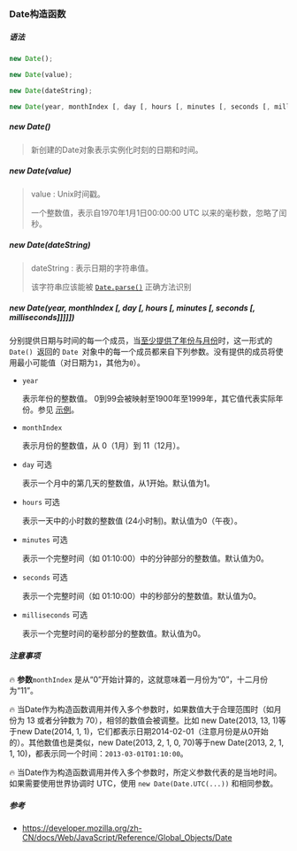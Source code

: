 ### Date构造函数

##### 语法

```js
new Date(); 

new Date(value);

new Date(dateString);

new Date(year, monthIndex [, day [, hours [, minutes [, seconds [, milliseconds]]]]]);
```

##### new Date() 

> 新创建的Date对象表示实例化时刻的日期和时间。

##### new Date(value) 

> value : Unix时间戳。
>
> 一个整数值，表示自1970年1月1日00:00:00 UTC 以来的毫秒数，忽略了闰秒。

##### new Date(dateString)

> dateString : 表示日期的字符串值。
>
> 该字符串应该能被 [`Date.parse()`](https://developer.mozilla.org/zh-CN/docs/Web/JavaScript/Reference/Global_Objects/Date/parse) 正确方法识别

##### new Date(year, monthIndex [, day [, hours [, minutes [, seconds [, milliseconds]]]]])

分别提供日期与时间的每一个成员，当<u>至少提供了年份与月份</u>时，这一形式的 `Date() `返回的 `Date `对象中的每一个成员都来自下列参数。没有提供的成员将使用最小可能值（对日期为`1`，其他为`0`）。

 - `year`

   表示年份的整数值。 0到99会被映射至1900年至1999年，其它值代表实际年份。参见 [示例](https://developer.mozilla.org/zh-CN/docs/Web/JavaScript/Reference/Global_Objects/Date#Two_digit_years_map_to_1900_-_1999)。

 - `monthIndex`

   表示月份的整数值，从 0（1月）到 11（12月）。

 - `day` 可选

   表示一个月中的第几天的整数值，从1开始。默认值为1。

 - `hours` 可选

   表示一天中的小时数的整数值 (24小时制)。默认值为0（午夜）。

 - `minutes` 可选

   表示一个完整时间（如 01:10:00）中的分钟部分的整数值。默认值为0。

 - `seconds` 可选

   表示一个完整时间（如 01:10:00）中的秒部分的整数值。默认值为0。

 - `milliseconds` 可选

   表示一个完整时间的毫秒部分的整数值。默认值为0。

 ##### 注意事项

🔥 **参数**`monthIndex` 是从“0”开始计算的，这就意味着一月份为“0”，十二月份为“11”。

🔥 当Date作为构造函数调用并传入多个参数时，如果数值大于合理范围时（如月份为 13 或者分钟数为 70），相邻的数值会被调整。比如 new Date(2013, 13, 1)等于new Date(2014, 1, 1)，它们都表示日期2014-02-01（注意月份是从0开始的）。其他数值也是类似，new Date(2013, 2, 1, 0, 70)等于new Date(2013, 2, 1, 1, 10)，都表示同一个时间：`2013-03-01T01:10:00`。

🔥 当Date作为构造函数调用并传入多个参数时，所定义参数代表的是当地时间。如果需要使用世界协调时 UTC，使用 `new Date(Date.UTC(...))` 和相同参数。

##### 参考

- <https://developer.mozilla.org/zh-CN/docs/Web/JavaScript/Reference/Global_Objects/Date>